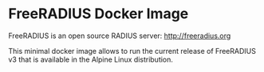 # FreeRADIUS Docker Image

FreeRADIUS is an open source RADIUS server: http://freeradius.org

This minimal docker image allows to run the current release of FreeRADIUS v3 that is available in the Alpine Linux distribution. 
